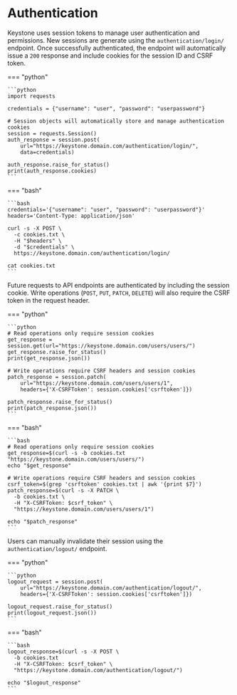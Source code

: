 # Authentication

Keystone uses session tokens to manage user authentication and permissions.
New sessions are generate using the `authentication/login/` endpoint.
Once successfully authenticated, the endpoint will automatically issue a `200`
response and include cookies for the session ID and CSRF token.

=== "python"

    ```python
    import requests
    
    credentials = {"username": "user", "password": "userpassword"} 

    # Session objects will automatically store and manage authentication cookies
    session = requests.Session()
    auth_response = session.post(
        url="https://keystone.domain.com/authentication/login/",
        data=credentials)

    auth_response.raise_for_status()
    print(auth_response.cookies)
    ```

=== "bash"

    ```bash
    credentials='{"username": "user", "password": "userpassword"}'
    headers='Content-Type: application/json'

    curl -s -X POST \
      -c cookies.txt \
      -H "$headers" \
      -d "$credentials" \
      https://keystone.domain.com/authentication/login/

    cat cookies.txt
    ```

Future requests to API endpoints are authenticated by including the session cookie.
Write operations (`POST`, `PUT`, `PATCH`, `DELETE`) will also require the CSRF token in the request header.

=== "python"

    ```python
    # Read operations only require session cookies
    get_response = session.get(url="https://keystone.domain.com/users/users/")
    get_response.raise_for_status()
    print(get_response.json())

    # Write operations require CSRF headers and session cookies
    patch_response = session.patch(
        url="https://keystone.domain.com/users/users/1", 
        headers={'X-CSRFToken': session.cookies['csrftoken']})

    patch_response.raise_for_status()
    print(patch_response.json())
    ```

=== "bash"

    ```bash
    # Read operations only require session cookies
    get_response=$(curl -s -b cookies.txt "https://keystone.domain.com/users/users/")
    echo "$get_response"

    # Write operations require CSRF headers and session cookies
    csrf_token=$(grep 'csrftoken' cookies.txt | awk '{print $7}')
    patch_response=$(curl -s -X PATCH \
      -b cookies.txt \
      -H "X-CSRFToken: $csrf_token" \
      "https://keystone.domain.com/users/users/1")

    echo "$patch_response"
    ```

Users can manually invalidate their session using the `authentication/logout/` endpoint.

=== "python"

    ```python
    logout_request = session.post(
        url="https://keystone.domain.com/authentication/logout/", 
        headers={'X-CSRFToken': session.cookies['csrftoken']})

    logout_request.raise_for_status()
    print(logout_request.json())
    ```

=== "bash"

    ```bash
    logout_response=$(curl -s -X POST \
      -b cookies.txt 
      -H "X-CSRFToken: $csrf_token" \
      "https://keystone.domain.com/authentication/logout/")
    
    echo "$logout_response"
    ```